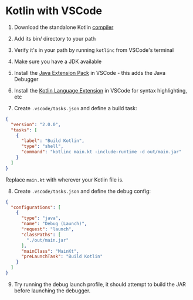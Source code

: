 # Kotlin with VSCode

1. Download the standalone Kotlin [compiler](https://github.com/JetBrains/kotlin/releases/tag/v1.4.20)

2. Add its bin/ directory to your path

3. Verify it's in your path by running `kotlinc` from VSCode's terminal

4. Make sure you have a JDK available

5. Install the [Java Extension Pack](https://marketplace.visualstudio.com/items?itemName=vscjava.vscode-java-pack) in VSCode - this adds the Java Debugger

6. Install the [Kotlin Language Extension](https://marketplace.visualstudio.com/items?itemName=mathiasfrohlich.kotlin) in VSCode for syntax highlighting, etc

7. Create `.vscode/tasks.json` and define a build task:

```json
{
  "version": "2.0.0",
  "tasks": [
    {
      "label": "Build Kotlin",
      "type": "shell",
      "command": "kotlinc main.kt -include-runtime -d out/main.jar"
    }
  ]
}
```

Replace `main.kt` with wherever your Kotlin file is.

8. Create `.vscode/tasks.json` and define the debug config:

```json
{
  "configurations": [
    {
      "type": "java",
      "name": "Debug (Launch)",
      "request": "launch",
      "classPaths": [
        "./out/main.jar"
      ],
      "mainClass": "MainKt",
      "preLaunchTask": "Build Kotlin"
    }
  ]
}
```

9. Try running the debug launch profile, it should attempt to build the JAR
before launching the debugger.